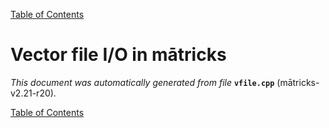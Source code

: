 
[Table of Contents](README.md)


# Vector file I/O in mātricks
_This document was automatically generated from file_ **`vfile.cpp`** (mātricks-v2.21-r20).


[Table of Contents](README.md)
